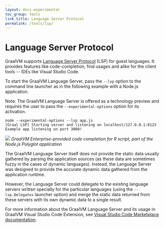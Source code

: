```yaml
---
layout: docs-experimental
toc_group: tools
link_title: Language Server Protocol
permalink: /tools/lsp/
---
```


# Language Server Protocol

GraalVM supports [Language Server Protocol](https://microsoft.github.io/language-server-protocol/) (LSP) for guest languages.
It provides features like code-completion, find usages and alike for the client tools -- IDEs like Visual Studio Code.

To start the GraalVM Language Server, pass the `--lsp` option to the command
line launcher as in the following example with a Node.js application.

Note: The GraalVM Language Server is offered as a technology preview and requires the user to pass the `--experimental-options` option for its activation.

```shell
node --experimental-options --lsp app.js
[Graal LSP] Starting server and listening on localhost/127.0.0.1:8123
Example app listening on port 3000!
```
![](img/vscode_cc_1.png)
_GraalVM Enterprise-provided code completion for R script, part of the Node.js Polyglot application_

The GraalVM Language Server itself does not provide the static data usually gathered by parsing the application sources (as these data are sometimes fuzzy in the cases of dynamic languages).
Instead, the Language Server was designed to provide the accurate dynamic data gathered from the application runtime.

However, the Language Server could delegate to the existing language servers written specially for the particular languages (using the `--lsp.Delegates` launcher option) and merge the static data returned from these servers with its own dynamic data to a single result.

For more information about the GraalVM Language Server and its usage in GraalVM Visual Studio Code Extension, see [Visual Studio Code Marketplace documentation](https://marketplace.visualstudio.com/items?itemName=oracle-labs-graalvm.graalvm).
